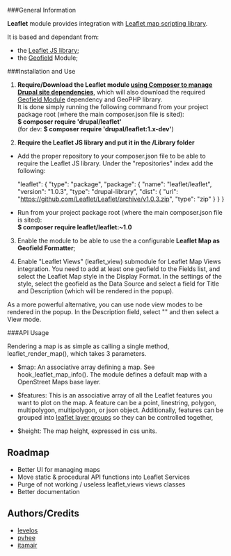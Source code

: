 ###General Information

**Leaflet** module provides integration with 
[Leaflet map scripting library](http://leafletjs.com).
            
It is based and dependant from:
- the [Leaflet JS library](http://leafletjs.com); 
- the [Geofield](https://www.drupal.org/project/geofield) Module;

###Installation and Use

1. __Require/Download the Leaflet module
[using Composer to manage Drupal site dependencies](https://www.drupal.org/docs/develop/using-composer/using-composer-to-manage-drupal-site-dependencies)__,
which will also download the required 
[Geofield Module](https://www.drupal.org/project/geofield) 
dependency and GeoPHP library.  
It is done simply running the following command from your project package root 
(where the main composer.json file is sited):  
__$ composer require 'drupal/leaflet'__  
(for dev: __$ composer require 'drupal/leaflet:1.x-dev'__)

2. __Require the Leaflet JS library and put it in the /Library folder__  
 * Add the proper repository to your composer.json file to be able to require
   the Leaflet JS library. Under the "repositories" index add the following:

    "leaflet": {
      "type": "package",
      "package": {
        "name": "leaflet/leaflet",
        "version": "1.0.3",
        "type": "drupal-library",
        "dist": {
          "url": "https://github.com/Leaflet/Leaflet/archive/v1.0.3.zip",
          "type": "zip"
        }
      }
    }

  * Run from your project package root (where the main composer.json file is sited):  
  __$ composer require leaflet/leaflet:~1.0__  
  
3. Enable the module to be able to use the a configurable __Leaflet Map as 
Geofield Formatter__;

4. Enable "Leaflet Views" (leaflet_view) submodule for Leaflet Map Views 
integration.
You need to add at least one geofield to the Fields list, and select the Leaflet
Map style in the Display Format. 
In the settings of the style, select the geofield as the Data Source and select
a field for Title and Description (which will be rendered in the popup).

As a more powerful alternative, you can use node view modes to be rendered in
the popup. In the Description field, select "<entire node>" and then select a
View mode.

###API Usage

Rendering a map is as simple as calling a single method, leaflet_render_map(),
which takes 3 parameters.

* $map:
An associative array defining a map. See hook_leaflet_map_info(). The module
defines a default map with a OpenStreet Maps base layer.

* $features:
This is an associative array of all the Leaflet features you
want to plot on the map. A feature can be a point, linestring, polygon,
multipolygon, multipolygon, or json object. Additionally, features can be
grouped into [leaflet layer groups](http://leafletjs.com/reference-1.3.0.html#layergroup)
so they can be controlled together,

* $height:
The map height, expressed in css units.

Roadmap
-------

* Better UI for managing maps
* Move static & procedural API functions into Leaflet Services
* Purge of not working / useless leaflet_views views classes
* Better documentation

Authors/Credits
---------------

* [levelos](http://drupal.org/user/54135)
* [pvhee](http://drupal.org/user/108811)
* [itamair](https://www.drupal.org/u/itamair)
